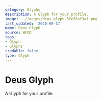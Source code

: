```yaml
---
category: Glyphs
description: A Glyph for your profile.
image: ../images/deus-glyph-32e58af3a1.png
last_updated: '2025-09-17'
name: Deus Glyph
source: WFCD
tags:
- Glyph
- Glyphs
tradable: false
type: Glyph
---
```


# Deus Glyph

A Glyph for your profile.

